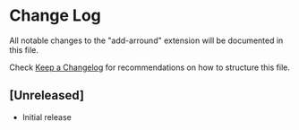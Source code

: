 # Change Log

All notable changes to the "add-arround" extension will be documented in this file.

Check [Keep a Changelog](http://keepachangelog.com/) for recommendations on how to structure this file.

## [Unreleased]

- Initial release